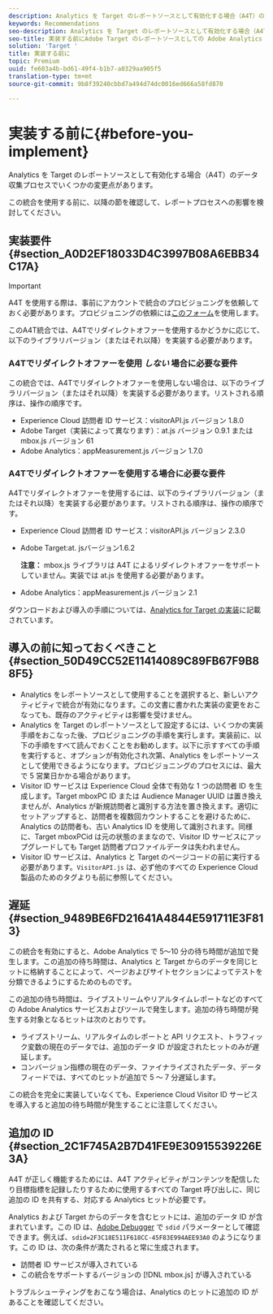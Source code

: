 ```yaml
---
description: Analytics を Target のレポートソースとして有効化する場合（A4T）のデータ収集プロセスでいくつかの変更点があります。
keywords: Recommendations
seo-description: Analytics を Target のレポートソースとして有効化する場合（A4T）のデータ収集プロセスでいくつかの変更点があります。
seo-title: 実装する前にAdobe Target のレポートソースとしての Adobe Analytics（A4T）
solution: 'Target '
title: 実装する前に
topic: Premium
uuid: fe603a4b-bd61-49f4-b1b7-a0329aa905f5
translation-type: tm+mt
source-git-commit: 9b8f39240cbbd7a494d74dc0016ed666a58fd870

---
```



# 実装する前に{#before-you-implement}

Analytics を Target のレポートソースとして有効化する場合（A4T）のデータ収集プロセスでいくつかの変更点があります。

この統合を使用する前に、以降の節を確認して、レポートプロセスへの影響を検討してください。

## 実装要件 {#section_A0D2EF18033D4C3997B08A6EBB34C17A}

>[!IMPORTANT]
>
>A4T を使用する際は、事前にアカウントで統合のプロビジョニングを依頼しておく必要があります。プロビジョニングの依頼には[このフォーム](https://www.adobe.com/go/audiences)を使用します。

このA4T統合では、A4Tでリダイレクトオファーを使用するかどうかに応じて、以下のライブラリバージョン（またはそれ以降）を実装する必要があります。

### A4Tでリダイレクトオファーを使用 *しない* 場合に必要な要件

この統合では、A4Tでリダイレクトオファーを使用しない場合は、以下のライブラリバージョン（またはそれ以降）を実装する必要があります。リストされる順序は、操作の順序です。

* Experience Cloud 訪問者 ID サービス：visitorAPI.js バージョン 1.8.0
* Adobe Target（実装によって異なります）：at.js バージョン 0.9.1 または mbox.js バージョン 61
* Adobe Analytics：appMeasurement.js バージョン 1.7.0

### A4Tでリダイレクトオファーを使用する場合に必要な要件

A4Tでリダイレクトオファーを使用するには、以下のライブラリバージョン（またはそれ以降）を実装する必要があります。リストされる順序は、操作の順序です。

* Experience Cloud 訪問者 ID サービス：visitorAPI.js バージョン 2.3.0
* Adobe Target:at. jsバージョン1.6.2

   **注意：** mbox.js ライブラリは A4T によるリダイレクトオファーをサポートしていません。実装では at.js を使用する必要があります。

* Adobe Analytics：appMeasurement.js バージョン 2.1

ダウンロードおよび導入の手順については、[Analytics for Target の実装](https://marketing.adobe.com/resources/help/en_US/target/a4t/c_a4timplementation.html)に記載されています。

## 導入の前に知っておくべきこと {#section_50D49CC52E11414089C89FB67F9B88F5}

* Analytics をレポートソースとして使用することを選択すると、新しいアクティビティで統合が有効になります。この文書に書かれた実装の変更をおこなっても、既存のアクティビティは影響を受けません。
* Analytics を Target のレポートソースとして設定するには、いくつかの実装手順をおこなった後、プロビジョニングの手順を実行します。実装前に、以下の手順をすべて読んでおくことをお勧めします。以下に示すすべての手順を実行すると、オプションが有効化され次第、Analytics をレポートソースとして使用できるようになります。プロビジョニングのプロセスには、最大で 5 営業日かかる場合があります。
* Visitor ID サービスは Experience Cloud 全体で有効な 1 つの訪問者 ID を生成します。Target mboxPC ID または Audience Manager UUID は置き換えませんが、Analytics が新規訪問者と識別する方法を置き換えます。適切にセットアップすると、訪問者を複数回カウントすることを避けるために、Analytics の訪問者も、古い Analytics ID を使用して識別されます。同様に、Target mboxPCid は元の状態のままなので、Visitor ID サービスにアップグレードしても Target 訪問者プロファイルデータは失われません。
* Visitor ID サービスは、Analytics と Target のページコードの前に実行する必要があります。`VisitorAPI.js` は、必ず他のすべての Experience Cloud 製品のためのタグよりも前に参照してください。

## 遅延 {#section_9489BE6FD21641A4844E591711E3F813}

この統合を有効にすると、Adobe Analytics で 5～10 分の待ち時間が追加で発生します。この追加の待ち時間は、Analytics と Target からのデータを同じヒットに格納することによって、ページおよびサイトセクションによってテストを分類できるようにするためのものです。

この追加の待ち時間は、ライブストリームやリアルタイムレポートなどのすべての Adobe Analytics サービスおよびツールで発生します。追加の待ち時間が発生する対象となるヒットは次のとおりです。

* ライブストリーム、リアルタイムのレポートと API リクエスト、トラフィック変数の現在のデータでは、追加のデータ ID が設定されたヒットのみが遅延します。
* コンバージョン指標の現在のデータ、ファイナライズされたデータ、データフィードでは、すべてのヒットが追加で 5 ～ 7 分遅延します。

この統合を完全に実装していなくても、Experience Cloud Visitor ID サービスを導入すると追加の待ち時間が発生することに注意してください。

## 追加の ID {#section_2C1F745A2B7D41FE9E30915539226E3A}

A4T が正しく機能するためには、A4T アクティビティがコンテンツを配信したり目標指標を記録したりするために使用するすべての Target 呼び出しに、同じ追加の ID を共有する、対応する Analytics ヒットが必要です。

Analytics および Target からのデータを含むヒットには、追加のデータ ID が含まれています。この ID は、[Adobe Debugger](https://marketing.adobe.com/resources/help/en_US/sc/implement/?f=debugger) で `sdid` パラメーターとして確認できます。例えば、`sdid=2F3C18E511F618CC-45F83E994AEE93A0` のようになります。この ID は、次の条件が満たされると常に生成されます。

* 訪問者 ID サービスが導入されている
* この統合をサポートするバージョンの [!DNL mbox.js] が導入されている

トラブルシューティングをおこなう場合は、Analytics のヒットに追加の ID があることを確認してください。
